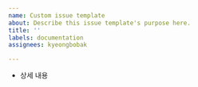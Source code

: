 ```yaml
---
name: Custom issue template
about: Describe this issue template's purpose here.
title: ''
labels: documentation
assignees: kyeongbobak

---
```


- 상세 내용
